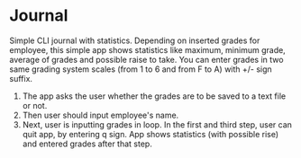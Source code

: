 # Journal
Simple CLI journal with statistics.
Depending on inserted grades for employee, this simple app shows statistics like maximum, minimum grade, average of grades and possible raise to take.
You can enter grades in two same grading system scales (from 1 to 6 and from F to A) with +/- sign suffix.
1) The app asks the user whether the grades are to be saved to a text file or not.
2) Then user should input employee's name.
3) Next, user is inputting grades in loop.
In the first and third step, user can quit app, by entering q sign.
App shows statistics (with possible rise) and entered grades after that step.
